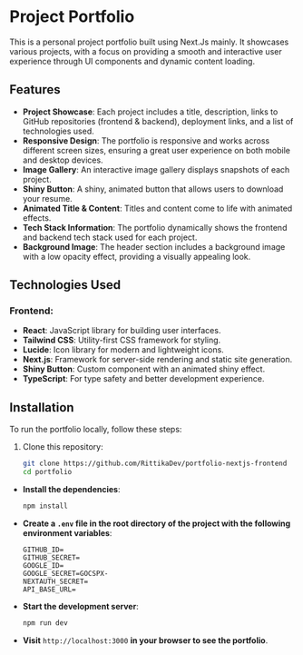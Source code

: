 # Project Portfolio

This is a personal project portfolio built using Next.Js mainly. It showcases various projects, with a focus on providing a smooth and interactive user experience through UI components and dynamic content loading.

## Features

- **Project Showcase**: Each project includes a title, description, links to GitHub repositories (frontend & backend), deployment links, and a list of technologies used.
- **Responsive Design**: The portfolio is responsive and works across different screen sizes, ensuring a great user experience on both mobile and desktop devices.
- **Image Gallery**: An interactive image gallery displays snapshots of each project.
- **Shiny Button**: A shiny, animated button that allows users to download your resume.
- **Animated Title & Content**: Titles and content come to life with animated effects.
- **Tech Stack Information**: The portfolio dynamically shows the frontend and backend tech stack used for each project.
- **Background Image**: The header section includes a background image with a low opacity effect, providing a visually appealing look.

## Technologies Used

### Frontend:

- **React**: JavaScript library for building user interfaces.
- **Tailwind CSS**: Utility-first CSS framework for styling.
- **Lucide**: Icon library for modern and lightweight icons.
- **Next.js**: Framework for server-side rendering and static site generation.
- **Shiny Button**: Custom component with an animated shiny effect.
- **TypeScript**: For type safety and better development experience.

## Installation

To run the portfolio locally, follow these steps:

1. Clone this repository:

   ```bash
   git clone https://github.com/RittikaDev/portfolio-nextjs-frontend
   cd portfolio
   ```

- **Install the dependencies**:

  ```bash
  npm install
  ```

- **Create a `.env` file in the root directory of the project with the following environment variables**:

  ```env
  GITHUB_ID=
  GITHUB_SECRET=
  GOOGLE_ID=
  GOOGLE_SECRET=GOCSPX-
  NEXTAUTH_SECRET=
  API_BASE_URL=
  ```

- **Start the development server**:

  ```bash
  npm run dev
  ```

- **Visit** `http://localhost:3000` **in your browser to see the portfolio**.
